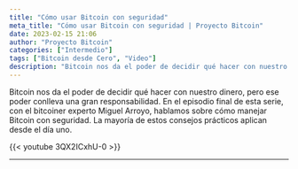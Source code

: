 ```yaml
---
title: "Cómo usar Bitcoin con seguridad"
meta_title: "Cómo usar Bitcoin con seguridad | Proyecto Bitcoin"
date: 2023-02-15 21:06
author: "Proyecto Bitcoin"
categories: ["Intermedio"]
tags: ["Bitcoin desde Cero", "Video"]
description: "Bitcoin nos da el poder de decidir qué hacer con nuestro dinero, pero ese poder conlleva una gran responsabilidad. Hablamos con Miguel Arroyo sobre las buenas prácticas de seguridad con Bitcoin"
---
```


Bitcoin nos da el poder de decidir qué hacer con nuestro dinero, pero ese poder conlleva una gran responsabilidad. En el episodio final de esta serie, con el bitcoiner experto Miguel Arroyo, hablamos sobre cómo manejar Bitcoin con seguridad. La mayoría de estos consejos prácticos aplican desde el día uno.

{{< youtube 3QX2ICxhU-0 >}}

<hr>
